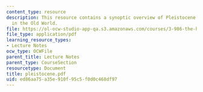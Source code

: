```yaml
---
content_type: resource
description: This resource contains a synoptic overview of Pleistocene prehistory
  in the Old World.
file: https://ol-ocw-studio-app-qa.s3.amazonaws.com/courses/3-986-the-human-past-introduction-to-archaeology-fall-2006/ed86aa75a35e910f95c5f0d0c468df97_pleistocene.pdf
file_type: application/pdf
learning_resource_types:
- Lecture Notes
ocw_type: OCWFile
parent_title: Lecture Notes
parent_type: CourseSection
resourcetype: Document
title: pleistocene.pdf
uid: ed86aa75-a35e-910f-95c5-f0d0c468df97
---
```

